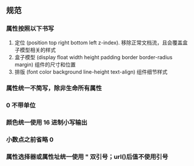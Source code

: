 ```css
  
```

## 规范
### 属性按照以下书写
  1. 定位 (position top right bottom left z-index). 移除正常文档流，且会覆盖盒子模型相关的样式
  2. 盒子模型 (display float width height padding border border-radius margin) 组件的尺寸和位置
  3. 排版 (font color background line-height text-align) 组件细节样式
### 属性统一不简写，除非生命所有属性
### 0 不带单位
### 颜色统一使用 16 进制小写输出
### 小数点之前省略 0
### 属性选择器或属性址统一使用 " 双引号；url()后值不使用引号
### 
